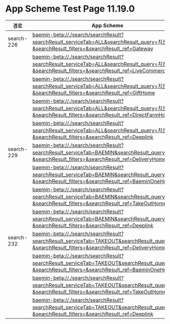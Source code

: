 # App Scheme Test Page 11.19.0 

<html>
  <head></head>
  <body>
    <table class="table table-striped">
    <thead>
    <tr>
        <th scope="col">경로</th>
        <th scope="col">App Scheme</th>
    </tr>
    </thead>
    <tbody>
    <tr>
        <td>
            search-226
        </td>
        <td>
            <a class="baeminScheme" href="baemin-beta://./search/searchResult?searchResult_serviceTab=ALL&searchResult_query=치킨&searchResult_filters=&searchResult_ref=Gateway">
              baemin-beta://./search/searchResult?searchResult_serviceTab=ALL&searchResult_query=치킨&searchResult_filters=&searchResult_ref=Gateway
          </a>
        </td>
    </tr>
    <tr>
        <td></td>
        <td>
            <a class="baeminScheme" href="baemin-beta://./search/searchResult?searchResult_serviceTab=ALL&searchResult_query=치킨&searchResult_filters=&searchResult_ref=LiveCommerceHome">
              baemin-beta://./search/searchResult?searchResult_serviceTab=ALL&searchResult_query=치킨&searchResult_filters=&searchResult_ref=LiveCommerceHome
          </a>
        </td>
    </tr>
      <tr>
        <td></td>
        <td>
            <a class="baeminScheme" href="baemin-beta://./search/searchResult?searchResult_serviceTab=ALL&searchResult_query=치킨&searchResult_filters=&searchResult_ref=GiftHome">
              baemin-beta://./search/searchResult?searchResult_serviceTab=ALL&searchResult_query=치킨&searchResult_filters=&searchResult_ref=GiftHome
          </a>
        </td>
    </tr>
      <tr>
        <td></td>
        <td>
            <a class="baeminScheme" href="baemin-beta://./search/searchResult?searchResult_serviceTab=ALL&searchResult_query=치킨&searchResult_filters=&searchResult_ref=DirectFarmHome">
              baemin-beta://./search/searchResult?searchResult_serviceTab=ALL&searchResult_query=치킨&searchResult_filters=&searchResult_ref=DirectFarmHome
          </a>
        </td>
    </tr>
      <tr>
        <td></td>
        <td>
            <a class="baeminScheme" href="baemin-beta://./search/searchResult?searchResult_serviceTab=ALL&searchResult_query=치킨&searchResult_filters=&searchResult_ref=Deeplink">
              baemin-beta://./search/searchResult?searchResult_serviceTab=ALL&searchResult_query=치킨&searchResult_filters=&searchResult_ref=Deeplink
          </a>
        </td>
    </tr>
      <tr>
        <td>
            search-229
        </td>
        <td>
            <a class="baeminScheme" href="baemin-beta://./search/searchResult?searchResult_serviceTab=BAEMIN&searchResult_query=치킨&searchResult_filters=&searchResult_ref=DeliveryHome">
              baemin-beta://./search/searchResult?searchResult_serviceTab=BAEMIN&searchResult_query=치킨&searchResult_filters=&searchResult_ref=DeliveryHome
          </a>
        </td>
    </tr>
      <tr>
        <td></td>
        <td>
            <a class="baeminScheme" href="baemin-beta://./search/searchResult?searchResult_serviceTab=BAEMIN&searchResult_query=치킨&searchResult_filters=&searchResult_ref=BaeminOneHome">
              baemin-beta://./search/searchResult?searchResult_serviceTab=BAEMIN&searchResult_query=치킨&searchResult_filters=&searchResult_ref=BaeminOneHome
          </a>
        </td>
    </tr>
      <tr>
        <td></td>
        <td>
            <a class="baeminScheme" href="baemin-beta://./search/searchResult?searchResult_serviceTab=BAEMIN&searchResult_query=치킨&searchResult_filters=&searchResult_ref=TakeOutHome">
              baemin-beta://./search/searchResult?searchResult_serviceTab=BAEMIN&searchResult_query=치킨&searchResult_filters=&searchResult_ref=TakeOutHome
          </a>
        </td>
    </tr>
      <tr>
        <td></td>
        <td>
            <a class="baeminScheme" href="baemin-beta://./search/searchResult?searchResult_serviceTab=BAEMIN&searchResult_query=치킨&searchResult_filters=&searchResult_ref=Deeplink">
              baemin-beta://./search/searchResult?searchResult_serviceTab=BAEMIN&searchResult_query=치킨&searchResult_filters=&searchResult_ref=Deeplink
          </a>
        </td>
    </tr>
      <tr>
        <td>
            search-232
        </td>
        <td>
            <a class="baeminScheme" href="baemin-beta://./search/searchResult?searchResult_serviceTab=TAKEOUT&searchResult_query=치킨&searchResult_filters=&searchResult_ref=DeliveryHome">
              baemin-beta://./search/searchResult?searchResult_serviceTab=TAKEOUT&searchResult_query=치킨&searchResult_filters=&searchResult_ref=DeliveryHome
          </a>
        </td>
    </tr>
      <tr>
        <td></td>
        <td>
            <a class="baeminScheme" href="baemin-beta://./search/searchResult?searchResult_serviceTab=TAKEOUT&searchResult_query=치킨&searchResult_filters=&searchResult_ref=BaeminOneHome">
              baemin-beta://./search/searchResult?searchResult_serviceTab=TAKEOUT&searchResult_query=치킨&searchResult_filters=&searchResult_ref=BaeminOneHome
          </a>
        </td>
    </tr>
      <tr>
        <td></td>
        <td>
            <a class="baeminScheme" href="baemin-beta://./search/searchResult?searchResult_serviceTab=TAKEOUT&searchResult_query=치킨&searchResult_filters=&searchResult_ref=TakeOutHome">
              baemin-beta://./search/searchResult?searchResult_serviceTab=TAKEOUT&searchResult_query=치킨&searchResult_filters=&searchResult_ref=TakeOutHome
          </a>
        </td>
    </tr>
      <tr>
        <td></td>
        <td>
            <a class="baeminScheme" href="baemin-beta://./search/searchResult?searchResult_serviceTab=TAKEOUT&searchResult_query=치킨&searchResult_filters=&searchResult_ref=Deeplink">
              baemin-beta://./search/searchResult?searchResult_serviceTab=TAKEOUT&searchResult_query=치킨&searchResult_filters=&searchResult_ref=Deeplink
          </a>
        </td>
    </tr>
    </tbody>
      
